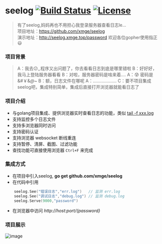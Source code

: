 # seelog [![Build Status](https://travis-ci.org/xmge/seelog.svg?branch=master)](https://travis-ci.org/xmge/seelog) [![License](https://img.shields.io/badge/license-MIT-brightgreen.svg)](https://github.com/xmge/seelog/blob/master/LICENSE)

> 有了seelog,妈妈再也不用担心我登录服务器查看日志le...   
项目地址：https://github.com/xmge/seelog    
演示地址：http://seelog.xmge.top/password
欢迎各位gopher使用指正:smiley:

### 项目背景

> A：我去:confused:,,程序又出问题了，你去看看日志到底是哪里错啦
  B：好好好，我马上登陆服务器看看
  B：对啦，服务器密码是啥来着....
  A：:cold_sweat: 密码是 &#￥&*@*~
  B：额，日志文件在哪呢
  A：...................
  C：要不项目集成seelog吧，集成特别简单，集成后直接打开浏览器就能看日志了

### 项目介绍

* 与golang项目集成、提供浏览器实时查看日志的功能，类似 [tail -f xxx.log](https://www.cnblogs.com/fps2tao/p/7698224.html)
* 支持监控多个日志文件
* 支持多浏览器同时访问
* 支持密码认证
* 支持浏览器 websocket 断线重连
* 支持暂停、清屏、截图、过滤功能
* 查找功能可直接使用浏览器 `Ctrl+F` 来完成

### 集成方式

* 在项目中引入seelog, **go get github.com/xmge/seelog**
* 在代码中引用

```go
	seelog.See("错误日志","err.log")   // 监测 err.log
	seelog.See("调试日志","debug.log") // 监测 debug.log
	seelog.Serve(9000,"password")
```

* 在浏览器中访问 *http://host:port/{password}*

### 项目展示

![image](https://github.com/xmge/seelog/blob/master/demo.gif)
